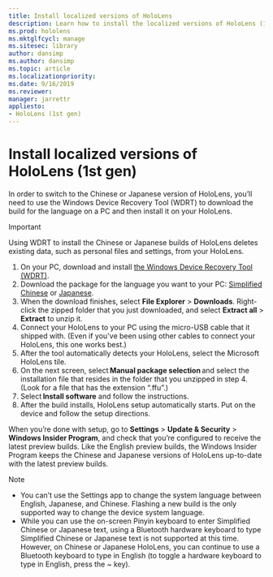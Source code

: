 ```yaml
---
title: Install localized versions of HoloLens
description: Learn how to install the localized versions of HoloLens (1st gen), including Chinese and Japanese versions.
ms.prod: hololens
ms.mktglfcycl: manage
ms.sitesec: library
author: dansimp
ms.author: dansimp
ms.topic: article
ms.localizationpriority:
ms.date: 9/16/2019
ms.reviewer: 
manager: jarrettr
appliesto:
- HoloLens (1st gen)
---
```


# Install localized versions of HoloLens (1st gen)

In order to switch to the Chinese or Japanese version of HoloLens, you’ll need to use the Windows Device Recovery Tool (WDRT) to download the build for the language on a PC and then install it on your HoloLens.

> [!IMPORTANT]
> Using WDRT to install the Chinese or Japanese builds of HoloLens deletes existing data, such as personal files and settings, from your HoloLens. 

1. On your PC, download and install [the Windows Device Recovery Tool (WDRT)](https://support.microsoft.com/help/12379).
1. Download the package for the language you want to your PC:  [Simplified Chinese](https://aka.ms/hololensdownload-ch) or [Japanese](https://aka.ms/hololensdownload-jp).
1. When the download finishes, select **File Explorer** > **Downloads**. Right-click the zipped folder that you just downloaded, and select **Extract all** > **Extract** to unzip it.
1. Connect your HoloLens to your PC using the micro-USB cable that it shipped with. (Even if you've been using other cables to connect your HoloLens, this one works best.)
1. After the tool automatically detects your HoloLens, select the Microsoft HoloLens tile.
1. On the next screen, select **Manual package selection** and select the installation file that resides in the folder that you unzipped in step 4. (Look for a file that has the extension “.ffu”.) 
1. Select **Install software** and follow the instructions. 
1. After the build installs, HoloLens setup automatically starts. Put on the device and follow the setup directions. 

When you’re done with setup, go to **Settings** > **Update & Security** > **Windows Insider Program**, and check that you’re configured to receive the latest preview builds. Like the English preview builds, the Windows Insider Program keeps the Chinese and Japanese versions of HoloLens up-to-date with the latest preview builds.

> [!NOTE]
>  
> - You can’t use the Settings app to change the system language between English, Japanese, and Chinese. Flashing a new build is the only supported way to change the device system language.
> - While you can use the on-screen Pinyin keyboard to enter Simplified Chinese or Japanese text, using a Bluetooth hardware keyboard to type Simplified Chinese or Japanese text is not supported at this time.  However, on Chinese or Japanese HoloLens, you can continue to use a Bluetooth keyboard to type in English (to toggle a hardware keyboard to type in English, press the ~ key).
